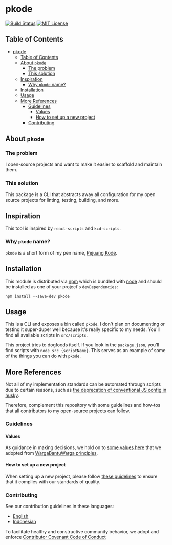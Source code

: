 # pkode

[![Build Status][build-badge]][build] [![MIT License][license-badge]][license]

## Table of Contents

- [pkode](#pkode)
  - [Table of Contents](#table-of-contents)
  - [About `pkode`](#about-pkode)
    - [The problem](#the-problem)
    - [This solution](#this-solution)
  - [Inspiration](#inspiration)
    - [Why `pkode` name?](#why-pkode-name)
  - [Installation](#installation)
  - [Usage](#usage)
  - [More References](#more-references)
    - [Guidelines](#guidelines)
      - [Values](#values)
      - [How to set up a new project](#how-to-set-up-a-new-project)
    - [Contributing](#contributing)

## About `pkode`

### The problem

I open-source projects and want to make it easier to scaffold and maintain them.

### This solution

This package is a CLI that abstracts away all configuration for my open source
projects for linting, testing, building, and more.

## Inspiration

This tool is inspired by `react-scripts` and `kcd-scripts`.

### Why `pkode` name?

`pkode` is a short form of my pen name,
[Pejuang Kode](https://medium.com/pejuang-kode).

## Installation

This module is distributed via [npm][npm] which is bundled with [node][node] and
should be installed as one of your project's `devDependencies`:

```shell
npm install --save-dev pkode
```

## Usage

This is a CLI and exposes a bin called `pkode`. I don't plan on documenting or
testing it super-duper well because it's really specific to my needs. You'll
find all available scripts in `src/scripts`.

This project tries to dogfoods itself. If you look in the `package.json`, you'll
find scripts with `node src {scriptName}`. This serves as an example of some of
the things you can do with `pkode`.

## More References

Not all of my implementation standards can be automated through scripts due to
certain reasons, such as
[the deprecation of conventional JS config in husky](https://blog.typicode.com/husky-git-hooks-javascript-config/).

Therefore, complement this repository with some guidelines and how-tos that all
contributors to my open-source projects can follow.

### Guidelines

#### Values

As guidance in making decisions, we hold on to [some values here](values.md)
that we adopted from
[WargaBantuWarga principles](https://github.com/kawalcovid19/wargabantuwarga.com#principles).

#### How to set up a new project

When setting up a new project, please follow
[these guidelines](docs/new-project.md) to ensure that it complies with our
standards of quality.

### Contributing

See our contribution guidelines in these languages:

- [English](CONTRIBUTING.md)
- [Indonesian](CONTRIBUTING_ID.md)

To facilitate healthy and constructive community behavior, we adopt and enforce
[Contributor Covenant Code of Conduct](CODE_OF_CONDUCT.md)

<!-- prettier-ignore-start -->
[build-badge]: https://img.shields.io/github/workflow/status/zainfathoni/pkode/validate?logo=github&style=flat-square
[build]: https://github.com/zainfathoni/pkode/actions?query=workflow%3Avalidate
[license-badge]: https://img.shields.io/badge/license-MIT-blue?style=flat-square
[license]: LICENSE
[npm]: https://www.npmjs.com
[node]: https://nodejs.org
<!-- prettier-ignore-end -->
